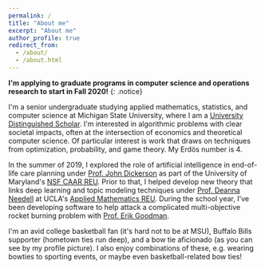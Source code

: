 ```yaml
---
permalink: /
title: "About me"
excerpt: "About me"
author_profile: true
redirect_from: 
  - /about/
  - /about.html
---
```


**I'm applying to graduate programs in computer science and operations research to start in Fall 2020!**
{: .notice}

I'm a senior undergraduate studying applied mathematics, statistics, and computer science at Michigan State University, where I am a [University Distinguished Scholar](https://msutoday.msu.edu/news/2016/23-high-school-seniors-receive-full-scholarships/).   I'm interested in algorithmic problems with clear societal impacts, often at the intersection of economics and theoretical computer science.  Of particular interest is work that draws on techniques from optimization, probability, and game theory.  My Erdös number is 4.  

In the summer of 2019, I explored the role of artificial intelligence in end-of-life care planning under [Prof. John Dickerson](http://jpdickerson.com) as part of the University of Maryland's [NSF CAAR REU](http://www.cs.umd.edu/projects/reucaar/).  Prior to that, I helped develop new theory that links deep learning and topic modeling techniques under [Prof. Deanna Needell](https://www.math.ucla.edu/~deanna/) at UCLA's [Applied Mathematics REU](https://www.math.ucla.edu/~bertozzi/WORKFORCE/REU2017.html).  During the school year, I've been developing software to help attack a complicated multi-objective rocket burning problem with [Prof. Erik Goodman](https://www.egr.msu.edu/~goodman/).

I'm an avid college basketball fan (it's hard not to be at MSU), Buffalo Bills supporter (hometown ties run deep), and a bow tie aficionado (as you can see by my profile picture).  I also enjoy combinations of these, e.g. wearing bowties to sporting events, or maybe even basketball-related bow ties!
